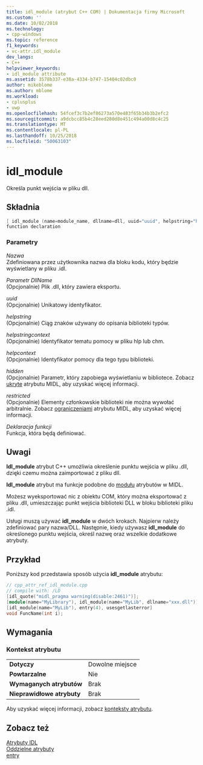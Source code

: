 ```yaml
---
title: idl_module (atrybut C++ COM) | Dokumentacja firmy Microsoft
ms.custom: ''
ms.date: 10/02/2018
ms.technology:
- cpp-windows
ms.topic: reference
f1_keywords:
- vc-attr.idl_module
dev_langs:
- C++
helpviewer_keywords:
- idl_module attribute
ms.assetid: 3578b337-e38a-4334-b747-15404c02dbc0
author: mikeblome
ms.author: mblome
ms.workload:
- cplusplus
- uwp
ms.openlocfilehash: 54fcef3c7b2ef86273a570e483f65b34b3b2efc2
ms.sourcegitcommit: a9dcbcc85b4c28eed280d8e451c494a00d8c4c25
ms.translationtype: MT
ms.contentlocale: pl-PL
ms.lasthandoff: 10/25/2018
ms.locfileid: "50063103"
---
```

# <a name="idlmodule"></a>idl_module

Określa punkt wejścia w pliku dll.

## <a name="syntax"></a>Składnia

```cpp
[ idl_module (name=module_name, dllname=dll, uuid="uuid", helpstring="help text", helpstringcontext=helpcontextID, helpcontext=helpcontext, hidden, restricted) ]
function declaration
```

### <a name="parameters"></a>Parametry

*Nazwa*<br/>
Zdefiniowana przez użytkownika nazwa dla bloku kodu, który będzie wyświetlany w pliku .idl.

*Parametr DllName*<br/>
(Opcjonalnie) Plik .dll, który zawiera eksportu.

*uuid*<br/>
(Opcjonalnie) Unikatowy identyfikator.

*helpstring*<br/>
(Opcjonalnie) Ciąg znaków używany do opisania biblioteki typów.

*helpstringcontext*<br/>
(Opcjonalnie) Identyfikator tematu pomocy w pliku hlp lub chm.

*helpcontext*<br/>
(Opcjonalnie) Identyfikator pomocy dla tego typu biblioteki.

*hidden*<br/>
(Opcjonalnie) Parametr, który zapobiega wyświetlaniu w bibliotece. Zobacz [ukryte](/windows/desktop/Midl/hidden) atrybutu MIDL, aby uzyskać więcej informacji.

*restricted*<br/>
(Opcjonalnie) Elementy członkowskie biblioteki nie można wywołać arbitralnie. Zobacz [ograniczeniami](/windows/desktop/Midl/restricted) atrybutu MIDL, aby uzyskać więcej informacji.

*Deklaracja funkcji*<br/>
Funkcja, która będą definiować.

## <a name="remarks"></a>Uwagi

**Idl_module** atrybut C++ umożliwia określenie punktu wejścia w pliku .dll, dzięki czemu można zaimportować z pliku dll.

**Idl_module** atrybut ma funkcje podobne do [modułu](/windows/desktop/Midl/module) atrybutów w MIDL.

Możesz wyeksportować nic z obiektu COM, który można eksportować z pliku .dll, umieszczając punkt wejścia biblioteki DLL w bloku biblioteki pliku .idl.

Usługi muszą używać **idl_module** w dwóch krokach. Najpierw należy zdefiniować pary nazwa/DLL. Następnie, kiedy używasz **idl_module** do określonego punktu wejścia, określ nazwę oraz wszelkie dodatkowe atrybuty.

## <a name="example"></a>Przykład

Poniższy kod przedstawia sposób użycia **idl_module** atrybutu:

```cpp
// cpp_attr_ref_idl_module.cpp
// compile with: /LD
[idl_quote("midl_pragma warning(disable:2461)")];
[module(name="MyLibrary"), idl_module(name="MyLib", dllname="xxx.dll")];
[idl_module(name="MyLib"), entry(4), usesgetlasterror]
void FuncName(int i);
```

## <a name="requirements"></a>Wymagania

### <a name="attribute-context"></a>Kontekst atrybutu

|||
|-|-|
|**Dotyczy**|Dowolne miejsce|
|**Powtarzalne**|Nie|
|**Wymaganych atrybutów**|Brak|
|**Nieprawidłowe atrybuty**|Brak|

Aby uzyskać więcej informacji, zobacz [konteksty atrybutu](cpp-attributes-com-net.md#contexts).

## <a name="see-also"></a>Zobacz też

[Atrybuty IDL](idl-attributes.md)<br/>
[Oddzielne atrybuty](stand-alone-attributes.md)<br/>
[entry](entry.md)